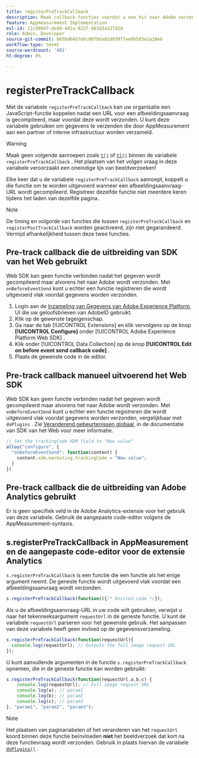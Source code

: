 ```yaml
---
title: registerPreTrackCallback
description: Maak callback-functies voordat u een hit naar Adobe verzendt.
feature: Appmeasurement Implementation
exl-id: 11c960d7-ded4-441a-822f-463d3a137d2d
role: Admin, Developer
source-git-commit: 665bd68d7ebc08f0da02d93977ee0b583e1a28e6
workflow-type: tm+mt
source-wordcount: '401'
ht-degree: 0%

---
```


# registerPreTrackCallback

Met de variabele `registerPreTrackCallback` kan uw organisatie een JavaScript-functie koppelen nadat een URL voor een afbeeldingsaanvraag is gecompileerd, maar voordat deze wordt verzonden. U kunt deze variabele gebruiken om gegevens te verzenden die door AppMeasurement aan een partner of interne infrastructuur worden verzameld.

>[!WARNING]
>
>Maak geen volgende aanroepen zoals [`t()`](t-method.md) of [`tl()`](tl-method.md) binnen de variabele `registerPreTrackCallback` . Het plaatsen van het volgen vraag in deze variabele veroorzaakt een oneindige lijn van beeldverzoeken!

Elke keer dat u de variabele `registerPreTrackCallback` aanroept, koppelt u die functie om te worden uitgevoerd wanneer een afbeeldingsaanvraag-URL wordt gecompileerd. Registreer dezelfde functie niet meerdere keren tijdens het laden van dezelfde pagina.

>[!NOTE]
>
>De timing en volgorde van functies die tussen `registerPreTrackCallback` en `registerPostTrackCallback` worden geactiveerd, zijn niet gegarandeerd. Vermijd afhankelijkheid tussen deze twee functies.

## Pre-track callback die de uitbreiding van SDK van het Web gebruikt

Web SDK kan geen functie verbinden nadat het gegeven wordt gecompileerd maar alvorens het naar Adobe wordt verzonden. Met `onBeforeEventSend` kunt u echter een functie registreren die wordt uitgevoerd vlak voordat gegevens worden verzonden.

1. Login aan de [&#x200B; Inzameling van Gegevens van Adobe Experience Platform &#x200B;](https://experience.adobe.com/data-collection) UI die uw geloofsbrieven van AdobeID gebruikt.
1. Klik op de gewenste tageigenschap.
1. Ga naar de tab [!UICONTROL Extensions] en klik vervolgens op de knop **[!UICONTROL Configure]** onder [!UICONTROL Adobe Experience Platform Web SDK] .
1. Klik onder [!UICONTROL Data Collection] op de knop **[!UICONTROL Edit on before event send callback code]** .
1. Plaats de gewenste code in de editor.

## Pre-track callback manueel uitvoerend het Web SDK

Web SDK kan geen functie verbinden nadat het gegeven wordt gecompileerd maar alvorens het naar Adobe wordt verzonden. Met `onBeforeEventSend` kunt u echter een functie registreren die wordt uitgevoerd vlak voordat gegevens worden verzonden, vergelijkbaar met `doPlugins` . Zie [&#x200B; Veranderend gebeurtenissen globaal &#x200B;](https://experienceleague.adobe.com/docs/experience-platform/edge/fundamentals/tracking-events.html?lang=nl-NL#modifying-events-globally) in de documentatie van SDK van het Web voor meer informatie.

```js
// Set the trackingCode XDM field to "New value"
alloy("configure", {
  "onBeforeEventSend": function(content) {
    content.xdm.marketing.trackingCode = "New value";
  }
})
```

## Pre-track callback die de uitbreiding van Adobe Analytics gebruikt

Er is geen specifiek veld in de Adobe Analytics-extensie voor het gebruik van deze variabele. Gebruik de aangepaste code-editor volgens de AppMeasurement-syntaxis.

## s.registerPreTrackCallback in AppMeasurement en de aangepaste code-editor voor de extensie Analytics

`s.registerPreTrackCallback` is een functie die een functie als het enige argument neemt. De geneste functie wordt uitgevoerd vlak voordat een afbeeldingsaanvraag wordt verzonden.

```js
s.registerPreTrackCallback(function(){/* Desired code */});
```

Als u de afbeeldingsaanvraag-URL in uw code wilt gebruiken, verwijst u naar het tekenreeksargument `requestUrl` in de geneste functie. U kunt de variabele `requestUrl` parseren voor het gewenste gebruik. Het aanpassen van deze variabele heeft geen invloed op de gegevensverzameling.

```js
s.registerPreTrackCallback(function(requestUrl){
  console.log(requestUrl); // Outputs the full image request URL
});
```

U kunt aanvullende argumenten in de functie `s.registerPreTrackCallback` opnemen, die in de geneste functie kan worden gebruikt:

```js
s.registerPreTrackCallback(function(requestUrl,a,b,c) {
    console.log(requestUrl); // Full image request URL
    console.log(a); // param1
    console.log(b); // param2
    console.log(c); // param3
}, "param1", "param2", "param3");
```

>[!NOTE]
>
>Het plaatsen van paginariabelen of het veranderen van het `requestUrl` koord binnen deze functie beïnvloeden **niet** het beeldverzoek dat kort na deze functievraag wordt verzonden. Gebruik in plaats hiervan de variabele [`doPlugins()`](doplugins.md) .

